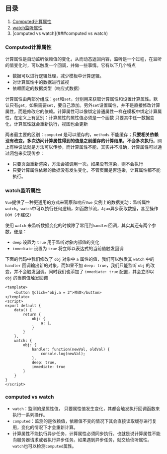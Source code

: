 ## 目录
1. [Computed计算属性](###Computed计算属性)
2. [watch监听属性](###watch监听属性)
3. [computed vs watch](###computed vs watch)



### Computed计算属性

计算属性是自动监听依赖值的变化，从而动态返回内容，监听是一个过程，在监听的值变化时，可以触发一个回调，并做一些事情。它有以下几个特点

- 数据可以进行逻辑处理，减少模板中计算逻辑。
- 对计算属性中的数据进行监视
- 依赖固定的数据类型（响应式数据）

计算属性由两部分组成：`get`和`set`，分别用来获取计算属性和设置计算属性。默认只有`get`，如果需要`set`，要自己添加。另外`set`设置属性，并不是直接修改计算属性，而是修改它的依赖。计算属性可以像绑定普通属性一样在模板中绑定计算属性，在定义上有区别：计算属性的属性值必须是一个函数
只要其中任一数据变化，计算属性就会重新执行，视图也会更新

两者最主要的区别：`computed` 是可以缓存的，`methods` 不能缓存；**只要相关依赖没有改变，多次访问计算属性得到的值是之前缓存的计算结果，不会多次执行**。网上有种说法就是方法可以传参，而计算属性不能，其实并不准确，计算属性可以通过闭包来实现传参：

- 只要页面重新渲染，方法会被调用一次。如果没有渲染，则不会执行
- 只要计算属性依赖的数据没有发生变化，不管页面是否渲染，计算属性都不能执行。

### watch监听属性

`Vue`提供了一种更通用的方式来观察和响应`Vue` 实例上的数据变动：监听属性`watch`。`watch`中可以执行任何逻辑，如函数节流，`Ajax`异步获取数据，甚至操作 `DOM`（不建议）

使用 `watch` 来监听数据变化的时候除了常用到`handler`回调，其实其还有两个参数，便是：

- `deep` 设置为 `true` 用于监听对象内部值的变化
- `immediate` 设置为 `true` 将立即以表达式的当前值触发回调

下面的代码中我们修改了 `obj` 对象中 `a` 属性的值，我们可以触发其 `watch` 中的 `handler` 回调输出新的对象，而如果不加 `deep: true`，我们只能监听 `obj` 的改变，并不会触发回调。同时我们也添加了 `immediate: true` 配置，其会立即以 `obj` 的当前值触发回调

```
<template>
    <button @click="obj.a = 2">修改</button>
</template>
<script>
export default {
    data() {
        return {
            obj: {
                a: 1,
            }
        }
    },
    watch: {
        obj: {
            handler: function(newVal, oldVal) {
                console.log(newVal);
            },
            deep: true,
            immediate: true
        }
    }
}
</script>
```

### computed vs watch

- `watch`：监测的是属性值， 只要属性值发生变化，其都会触发执行回调函数来执行一系列操作。
- `computed`：监测的是依赖值，依赖值不变的情况下其会直接读取缓存进行复用，变化的情况下才会重新计算。
- 计算属性不能执行异步任务，计算属性必须同步执行。也就是说计算属性不能向服务器请求或者执行异步任务。如果遇到异步任务，就交给侦听属性。`watch`也可以检测`computed`属性。
